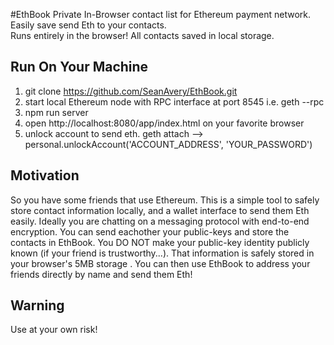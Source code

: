 #EthBook
Private In-Browser contact list for Ethereum payment network. <br />
Easily save send Eth to your contacts. <br />
Runs entirely in the browser! All contacts saved in local storage. <br />

## Run On Your Machine
1. git clone https://github.com/SeanAvery/EthBook.git
2. start local Ethereum node with RPC interface at port 8545 i.e. geth --rpc
3. npm run server
4. open http://localhost:8080/app/index.html on your favorite browser
5. unlock account to send eth. geth attach --> personal.unlockAccount('ACCOUNT_ADDRESS', 'YOUR_PASSWORD')

## Motivation
So you have some friends that use Ethereum. This is a simple tool to safely store contact information locally, and a wallet interface to send them Eth easily. Ideally you are chatting on a messaging protocol with end-to-end encryption. You can send eachother your public-keys and store the contacts in EthBook. You DO NOT make your public-key identity publicly known (if your friend is trustworthy...). That information is safely stored in your browser's 5MB storage . You can then use EthBook to address your friends directly by name and send them Eth!

## Warning

Use at your own risk!
